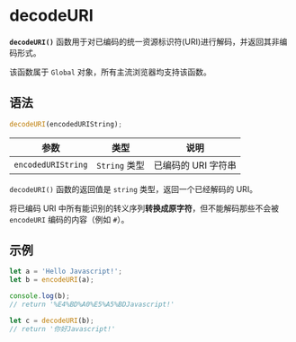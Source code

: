 # decodeURI

**`decodeURI()`** 函数用于对已编码的统一资源标识符(URI)进行解码，并返回其非编码形式。

该函数属于 `Global` 对象，所有主流浏览器均支持该函数。

## 语法

```javascript
decodeURI(encodedURIString);
```

| 参数               | 类型          | 说明                |
| ------------------ | ------------- | ------------------- |
| `encodedURIString` | `String` 类型 | 已编码的 URI 字符串 |

`decodeURI()` 函数的返回值是 `string` 类型，返回一个已经解码的 URI。

将已编码 URI 中所有能识别的转义序列**转换成原字符**，但不能解码那些不会被 `encodeURI` 编码的内容（例如 `#`）。

## 示例

```js
let a = 'Hello Javascript!';
let b = encodeURI(a);

console.log(b);
// return '%E4%BD%A0%E5%A5%BDJavascript!'

let c = decodeURI(b);
// return '你好Javascript!'
```
